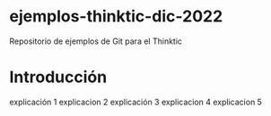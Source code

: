 # ejemplos-thinktic-dic-2022

Repositorio de ejemplos de Git para el Thinktic

# Introducción
explicación 1
explicacion 2
explicación 3
explicacion 4
explicacion 5